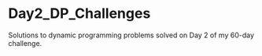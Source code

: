 # Day2_DP_Challenges
Solutions to dynamic programming problems solved on Day 2 of my 60-day challenge.
